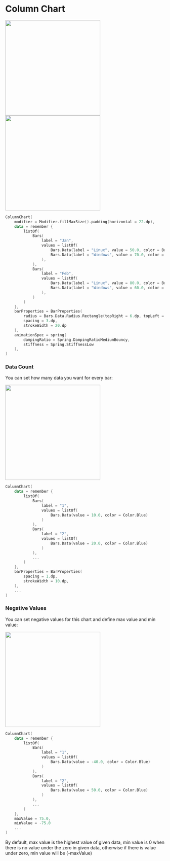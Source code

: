 # Column Chart

<div>
   <img src="https://github.com/ehsannarmani/ComposeCharts/blob/master/assets/charts/column1.gif?raw=true" width="300">
   <img src="https://github.com/ehsannarmani/ComposeCharts/blob/master/assets/charts/column2.gif?raw=true" width="300">
</div>

```kotlin linenums="1"
ColumnChart(
    modifier = Modifier.fillMaxSize().padding(horizontal = 22.dp),
    data = remember {
        listOf(
            Bars(
                label = "Jan",
                values = listOf(
                    Bars.Data(label = "Linux", value = 50.0, color = Brush.verticalGradient(...),
                    Bars.Data(label = "Windows", value = 70.0, color = SolidColor(Color.Red))
                ),
            ),
            Bars(
                label = "Feb",
                values = listOf(
                    Bars.Data(label = "Linux", value = 80.0, color = Brush.verticalGradient(...),
                    Bars.Data(label = "Windows", value = 60.0, color = SolidColor(Color.Red))
                ),
            )
        )
    },
    barProperties = BarProperties(
        radius = Bars.Data.Radius.Rectangle(topRight = 6.dp, topLeft = 6.dp),
        spacing = 3.dp,
        strokeWidth = 20.dp
    ),
    animationSpec = spring(
        dampingRatio = Spring.DampingRatioMediumBouncy,
        stiffness = Spring.StiffnessLow
    ),
)
```

### Data Count

You can set how many data you want for every bar:

<img src="https://github.com/ehsannarmani/ComposeCharts/blob/master/assets/charts/column3.gif?raw=true" width="300">

```kotlin linenums="1"
ColumnChart(
    data = remember {
        listOf(
            Bars(
                label = "1",
                values = listOf(
                    Bars.Data(value = 10.0, color = Color.Blue)
                )
            ),
            Bars(
                label = "2",
                values = listOf(
                    Bars.Data(value = 20.0, color = Color.Blue)
                )
            ),
            ...
        )
    },
    barProperties = BarProperties(
        spacing = 1.dp,
        strokeWidth = 10.dp,
    ),
    ...
)
```

### Negative Values

You can set negative values for this chart and define max value and min value:

<img src="https://github.com/ehsannarmani/ComposeCharts/blob/master/assets/charts/column_negative.gif?raw=true" width="300">

```kotlin linenums="1" hl_lines="7 19 20"
ColumnChart(
    data = remember {
        listOf(
            Bars(
                label = "1",
                values = listOf(
                    Bars.Data(value = -40.0, color = Color.Blue)
                )
            ),
            Bars(
                label = "2",
                values = listOf(
                    Bars.Data(value = 50.0, color = Color.Blue)
                )
            ),
            ...
        )
    },
    maxValue = 75.0,
    minValue = -75.0
    ...
)
```

By default, max value is the highest value of given data, min value is 0 when there is no value
under the zero in given data, otherwise if there is value under zero, min value will be (-maxValue)
